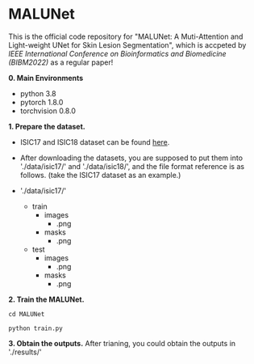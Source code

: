 # MALUNet
This is the official code repository for "MALUNet: A Muti-Attention and Light-weight UNet for Skin Lesion Segmentation", which is accpeted by *IEEE International Conference on Bioinformatics and Biomedicine (BIBM2022)* as a regular paper!

**0. Main Environments**
- python 3.8
- pytorch 1.8.0
- torchvision 0.8.0

**1. Prepare the dataset.**

- ISIC17 and ISIC18 dataset can be found [here](https://challenge.isic-archive.com/data/). 

- After downloading the datasets, you are supposed to put them into './data/isic17/' and './data/isic18/', and the file format reference is as follows. (take the ISIC17 dataset as an example.)

- './data/isic17/'
  - train
    - images
      - .png
    - masks
      - .png
  - test
    - images
      - .png
    - masks
      - .png

**2. Train the MALUNet.**
```
cd MALUNet
```
```
python train.py
```

**3. Obtain the outputs.**
After trianing, you could obtain the outputs in './results/'
